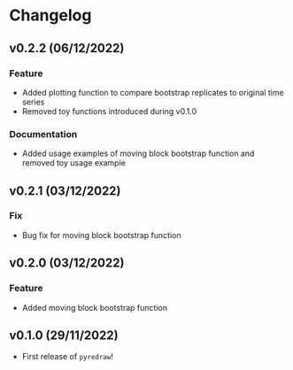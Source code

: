 # Changelog

<!--next-version-placeholder-->
## v0.2.2 (06/12/2022)

### Feature
- Added plotting function to compare bootstrap replicates to original time series
- Removed toy functions introduced during v0.1.0

### Documentation
- Added usage examples of moving block bootstrap function and removed toy usage example
  
## v0.2.1 (03/12/2022)

### Fix
- Bug fix for moving block bootstrap function

## v0.2.0 (03/12/2022)

### Feature
- Added moving block bootstrap function

## v0.1.0 (29/11/2022)

- First release of `pyredraw`!